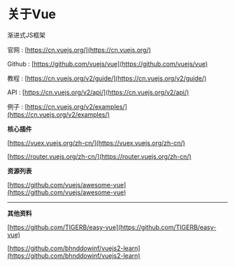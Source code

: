 # 关于Vue

渐进式JS框架

官网 : [https://cn.vuejs.org/](https://cn.vuejs.org/)

Github : [https://github.com/vuejs/vue](https://github.com/vuejs/vue)

教程 : [https://cn.vuejs.org/v2/guide/](https://cn.vuejs.org/v2/guide/)

API : [https://cn.vuejs.org/v2/api/](https://cn.vuejs.org/v2/api/)

例子 : [https://cn.vuejs.org/v2/examples/](https://cn.vuejs.org/v2/examples/)

**核心插件**

[https://vuex.vuejs.org/zh-cn/](https://vuex.vuejs.org/zh-cn/)

[https://router.vuejs.org/zh-cn/](https://router.vuejs.org/zh-cn/)

**资源列表**

[https://github.com/vuejs/awesome-vue](https://github.com/vuejs/awesome-vue)

---

**其他资料**

[https://github.com/TIGERB/easy-vue](https://github.com/TIGERB/easy-vue)

[https://github.com/bhnddowinf/vuejs2-learn](https://github.com/bhnddowinf/vuejs2-learn)

